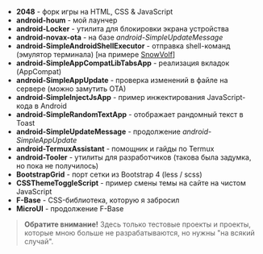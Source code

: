 - **2048** - форк игры на HTML, CSS & JavaScript
- **android-houm** - мой лаунчер
- **android-Locker** - утилита для блокировки экрана устройства
- **android-novax-ota** - на базе *android-SimpleUpdateMessage*
- **android-SimpleAndroidShellExecutor** - отправка shell-команд (эмулятор терминала) [на примере [SnowVolf](https://t.me/VolfsChannel)]
- **android-SimpleAppCompatLibTabsApp** - реализация вкладок (AppCompat)
- **android-SimpleAppUpdate** - проверка изменений в файле на сервере (можно замутить ОТА)
- **android-SimpleInjectJsApp** - пример инжектирования JavaScript-кода в Android
- **android-SimpleRandomTextApp** - отображает рандомный текст в Toast
- **android-SimpleUpdateMessage** - продолжение *android-SimpleAppUpdate*
- **android-TermuxAssistant** - помощник и гайды по Termux
- **android-Tooler** - утилиты для разработчиков (такова была задумка, но пока не получилось)
- **BootstrapGrid** - порт сетки из Bootstrap 4 (less / scss)
- **CSSThemeToggleScript** - пример смены темы на сайте на чистом JavaScript
- **F-Base** - CSS-библиотека, которую я забросил
- **MicroUI** - продолжение F-Base

> **Обратите внимание!** Здесь только тестовые проекты и проекты, которые мною больше не разрабатываются, но нужны "на всякий случай".
